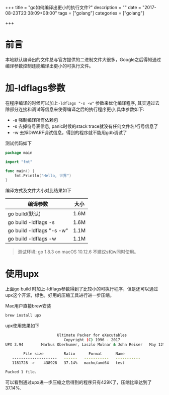 +++
title = "go如何编译出更小的执行文件?"
description = ""
date = "2017-08-23T23:38:09+08:00"
tags = ["golang"]
categories = ["golang"]

+++

前言
===

本地默认编译出的文件总与官方提供的二进制文件大很多，Google之后得知通过编译参数控制还能编译出更小的可执行文件。

加-ldflags参数
==============

在程序编译的时候可以加上`-ldflags "-s -w"` 参数来优化编译程序, 其实通过去除部分连接和调试等信息来使得编译之后的执行程序更小,具体参数如下:

* -a 强制编译所有依赖包
* -s 去掉符号表信息, panic时候的stack trace就没有任何文件名/行号信息了
* -w 去掉DWARF调试信息，得到的程序就不能用gdb调试了

测试代码如下
```go
package main

import "fmt"

func main() {
    fmt.Println("Hello, 世界")
}
```

编译方式及文件大小对比结果如下

|编译参数                      | 大小   |
|-|-|
|go build(默认)              | 1.6M |
|go build -ldflags -s      | 1.6M |
|go build -ldflags "-s -w" | 1.1M |
|go build -ldflags -w      | 1.1M |

> 测试环境: go 1.8.3 on macOS 10.12.6
> 不建议s和w同时使用。

使用upx
=======

上面go build 时加上-ldflags参数得到了比较小的可执行程序，但是还可以通过upx这个开源，绿色，好用的压缩工具进行进一步压缩。

Mac用户直接brew安装

```sh
brew install upx
```

upx使用效果如下

```sh
                       Ultimate Packer for eXecutables
                          Copyright (C) 1996 - 2017
UPX 3.94        Markus Oberhumer, Laszlo Molnar & John Reiser   May 12th 2017

        File size         Ratio      Format      Name
   --------------------   ------   -----------   -----------
   1181728 ->    438928   37.14%   macho/amd64   test

Packed 1 file.
```

可以看到通过upx进一步压缩之后得到的程序只有429K了，压缩比率达到了37.14%.
